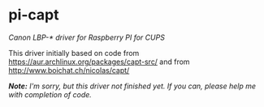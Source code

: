 # pi-capt

_Canon LBP-* driver for Raspberry PI for CUPS_

This driver initially based on code from https://aur.archlinux.org/packages/capt-src/ and from http://www.boichat.ch/nicolas/capt/

_**Note:** I'm sorry, but this driver not finished yet. If you can, please help me with completion of code._ 
